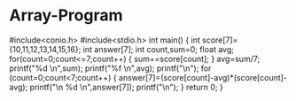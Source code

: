 # Array-Program
#include<conio.h>
#include<stdio.h>
int main()
{
	int score[7]={10,11,12,13,14,15,16};
	int answer[7];
	int count,sum=0;
	float avg;
	for(count=0;count<=7;count++)
	{
	   sum+=score[count];
	}
	avg=sum/7;
	printf("%d \n",sum);
	printf("%f \n",avg);
	printf("\n");
	for (count=0;count<7;count++)
	{
      answer[7]=(score[count]-avg)*(score[count]-avg);
      printf("\n %d \n",answer[7]);
      printf("\n");
	}
	return 0;
}
